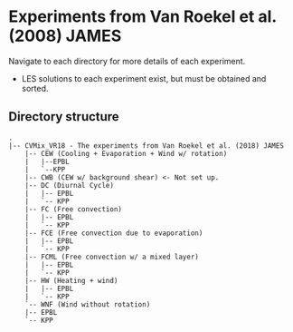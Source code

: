 # Experiments from Van Roekel et al. (2008) JAMES

Navigate to each directory for more details of each experiment.
- LES solutions to each experiment exist, but must be obtained and sorted.

## Directory structure

```
.
|-- CVMix_VR18 - The experiments from Van Roekel et al. (2018) JAMES
    |-- CEW (Cooling + Evaporation + Wind w/ rotation)
    |   |--EPBL
    |   `--KPP
    |-- CWB (CEW w/ background shear) <- Not set up.
    |-- DC (Diurnal Cycle)
    |   |-- EPBL
    |   `-- KPP
    |-- FC (Free convection)
    |   |-- EPBL
    |   `-- KPP
    |-- FCE (Free convection due to evaporation)
    |   |-- EPBL
    |   `-- KPP
    |-- FCML (Free convection w/ a mixed layer)
    |   |-- EPBL
    |   `-- KPP
    |-- HW (Heating + wind)
    |   |-- EPBL
    |   `-- KPP
    `-- WNF (Wind without rotation)
	|-- EPBL
	`-- KPP
```